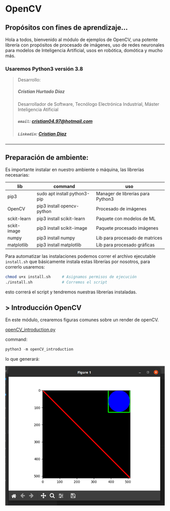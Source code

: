 # OpenCV 
## Propósitos con fines de aprendizaje... 
Hola a todos, bienvenido al módulo de ejemplos de OpenCV, una potente librería con propósitos de procesado de imágenes, uso de redes neuronales para modelos de Inteligencia Artificial, usos en robótica, domótica y mucho más.

### Usaremos Python3 versión 3.8
> Desarrollo:
> ##### Cristian Hurtado Diaz
> Desarrollador de Software, Tecnólogo Electrónica Industrial, Máster Inteligencia Atificial
> ##### `email`: cristian04.97@hotmail.com
> ##### `Linkedin`: [Cristian Diaz](https://www.linkedin.com/in/cristian-diaz-software-engineer/) 

---
## Preparación de ambiente:
Es importante instalar en nuestro ambiente o máquina, las librerías necesarias:

| lib              | command                           | uso                                 |  
|------------------|-----------------------------------|-------------------------------------|
| pip3             | sudo apt install python3-pip      | Manager de librerías para Python3   |
| OpenCV           | pip3 install opencv-python        | Procesado de imágenes               |
| sckit-learn      | pip3 install scikit-learn         | Paquete con modelos de ML           |
| sckit-image      | pip3 install scikit-image         | Paquete procesado imágenes          |
| numpy            | pip3 install numpy                | Lib para procesado de matrices      |
| matplotlib       | pip3 install matplotlib           | Lib para procesado gráficas         |

Para automatizar las instalaciones podemos correr el archivo ejecutable `install.sh` que básicamente instala estas librerías por nosotros, para correrlo usaremos:

``` bash
chmod u+x install.sh     # Asignamos permisos de ejecución
./install.sh             # Corremos el script
```
esto correrá el script y tendremos nuestras librerías instaladas.

## > Introducción OpenCV
En este módulo, crearemos figuras comunes sobre un render de openCV.

[openCV_introduction.py](./openCV_introduction.py)

command:

``` python
python3 -m openCV_introduction
```
lo que generará:

![Alt text](images/introdution.png)
